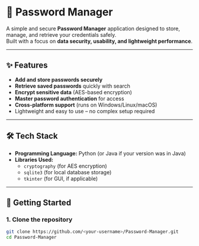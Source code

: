 # 🔐 Password Manager

A simple and secure **Password Manager** application designed to store, manage, and retrieve your credentials safely.  
Built with a focus on **data security, usability, and lightweight performance**.

---

## ✨ Features

- **Add and store passwords securely**  
- **Retrieve saved passwords** quickly with search  
- **Encrypt sensitive data** (AES-based encryption)  
- **Master password authentication** for access  
- **Cross-platform support** (runs on Windows/Linux/macOS)  
- Lightweight and easy to use – no complex setup required  

---

## 🛠️ Tech Stack

- **Programming Language:** Python (or Java if your version was in Java)  
- **Libraries Used:**  
  - `cryptography` (for AES encryption)  
  - `sqlite3` (for local database storage)  
  - `tkinter` (for GUI, if applicable)  

---

## 🚀 Getting Started

### 1. Clone the repository
```bash
git clone https://github.com/<your-username>/Password-Manager.git
cd Password-Manager
